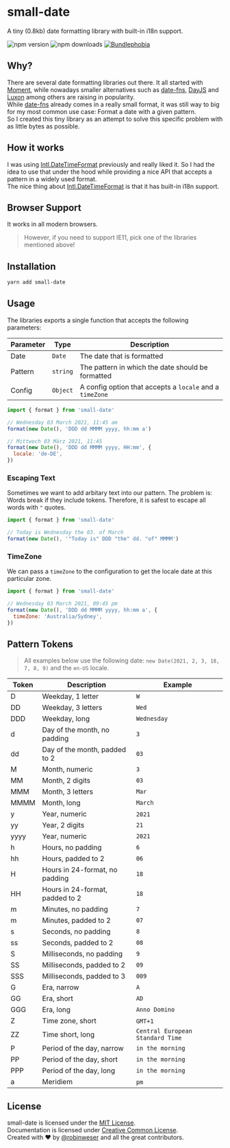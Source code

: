 # small-date

A tiny (0.8kb) date formatting library with built-in i18n support.

<img alt="npm version" src="https://badge.fury.io/js/small-date.svg"> <img alt="npm downloads" src="https://img.shields.io/npm/dm/small-date.svg"> <a href="https://bundlephobia.com/result?p=small-date@latest"><img alt="Bundlephobia" src="https://img.shields.io/bundlephobia/minzip/small-date.svg"></a>

## Why?

There are several date formatting libraries out there. It all started with [Moment](https://momentjs.com), while nowadays smaller alternatives such as [date-fns](https://date-fns.org), [DayJS](https://day.js.org) and [Luxon](https://moment.github.io/luxon/#/) among others are raising in popularity.<br>
While [date-fns](https://date-fns.org) already comes in a really small format, it was still way to big for my most common use case: Format a date with a given pattern.<br>
So I created this tiny library as an attempt to solve this specific problem with as little bytes as possible.

## How it works

I was using [Intl.DateTimeFormat](https://developer.mozilla.org/en-US/docs/Web/JavaScript/Reference/Global_Objects/Intl/DateTimeFormat) previously and really liked it. So I had the idea to use that under the hood while providing a nice API that accepts a pattern in a widely used format.<br>
The nice thing about [Intl.DateTimeFormat](https://developer.mozilla.org/en-US/docs/Web/JavaScript/Reference/Global_Objects/Intl/DateTimeFormat) is that it has built-in i18n support.

## Browser Support

It works in all modern browsers.<br>

> However, if you need to support IE11, pick one of the libraries mentioned above!

## Installation

```sh
yarn add small-date
```

## Usage

The libraries exports a single function that accepts the following parameters:

| Parameter | Type      | Description                                               |
| --------- | --------- | --------------------------------------------------------- |
| Date      | `Date`    | The date that is formatted                                |
| Pattern  | `string`   | The pattern in which the date should be formatted         |
| Config   | `Object`   | A config option that accepts a `locale` and a `timeZone`  |

```javascript
import { format } from 'small-date'

// Wednesday 03 March 2021, 11:45 am
format(new Date(), 'DDD dd MMMM yyyy, hh:mm a')

// Mittwoch 03 März 2021, 11:45
format(new Date(), 'DDD dd MMMM yyyy, HH:mm', {
  locale: 'de-DE',
})
```

### Escaping Text

Sometimes we want to add arbitary text into our pattern. The problem is: Words break if they include tokens. Therefore, it is safest to escape all words with `"` quotes.

```javascript
import { format } from 'small-date'

// Today is Wednesday the 03. of March
format(new Date(), '"Today is" DDD "the" dd. "of" MMMM')
```

### TimeZone

We can pass a `timeZone` to the configuration to get the locale date at this particular zone.

```javascript
import { format } from 'small-date'

// Wednesday 03 March 2021, 09:45 pm
format(new Date(), 'DDD dd MMMM yyyy, hh:mm a', {
  timeZone: 'Australia/Sydney',
})
```

## Pattern Tokens

> All examples below use the following date: `new Date(2021, 2, 3, 18, 7, 8, 9)` and the `en-US` locale.

| Token |  Description                    | Example                          |
| ----- | ------------------------------- | -------------------------------- |
| D     | Weekday, 1 letter               | `W`                              |
| DD    | Weekday, 3 letters              | `Wed`                            |
| DDD   | Weekday, long                   | `Wednesday`                      |
| d     | Day of the month, no padding    | `3`                              |
| dd    | Day of the month, padded to 2   | `03`                             |
| M     | Month, numeric                  | `3`                              |
| MM    | Month, 2 digits                 | `03`                             |
| MMM   | Month, 3 letters                | `Mar`                            |
| MMMM  | Month, long                     | `March`                          |
| y     | Year, numeric                   | `2021`                           |
| yy    | Year, 2 digits                  | `21`                             |
| yyyy  | Year, numeric                   | `2021`                           |
| h     | Hours, no padding               | `6`                              |
| hh    | Hours, padded to 2              | `06`                             |
| H     | Hours in 24-format, no padding  | `18`                             |
| HH    | Hours in 24-format, padded to 2 | `18`                             |
| m     | Minutes, no padding             | `7`                              |
| m     | Minutes, padded to 2            | `07`                             |
| s     | Seconds, no padding             | `8`                              |
| ss    | Seconds, padded to 2            | `08`                             |
| S     | Milliseconds, no padding        | `9`                              |
| SS    | Milliseconds, padded to 2       | `09`                             |
| SSS   | Milliseconds, padded to 3       | `009`                            |
| G     | Era, narrow                     | `A`                              |
| GG    | Era, short                      | `AD`                             |
| GGG   | Era, long                       | `Anno Domino`                    |
| Z     | Time zone, short                | `GMT+1`                          |
| ZZ    | Time short, long                | `Central European Standard Time` |
| P     | Period of the day, narrow       | `in the morning`                 |
| PP    | Period of the day, short        | `in the morning`                 |
| PPP   | Period of the day, long         | `in the morning`                 |
| a     | Meridiem                        | `pm`                             |

## License

small-date is licensed under the [MIT License](http://opensource.org/licenses/MIT).<br>
Documentation is licensed under [Creative Common License](http://creativecommons.org/licenses/by/4.0/).<br>
Created with ♥ by [@robinweser](http://weser.io) and all the great contributors.
